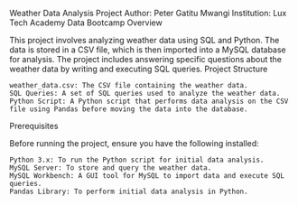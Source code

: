 Weather Data Analysis Project
Author: Peter Gatitu Mwangi
Institution: Lux Tech Academy Data Bootcamp
Overview

This project involves analyzing weather data using SQL and Python. The data is stored in a CSV file, which is then imported into a MySQL database for analysis. The project includes answering specific questions about the weather data by writing and executing SQL queries.
Project Structure

    weather_data.csv: The CSV file containing the weather data.
    SQL Queries: A set of SQL queries used to analyze the weather data.
    Python Script: A Python script that performs data analysis on the CSV file using Pandas before moving the data into the database.

Prerequisites

Before running the project, ensure you have the following installed:

    Python 3.x: To run the Python script for initial data analysis.
    MySQL Server: To store and query the weather data.
    MySQL Workbench: A GUI tool for MySQL to import data and execute SQL queries.
    Pandas Library: To perform initial data analysis in Python.
